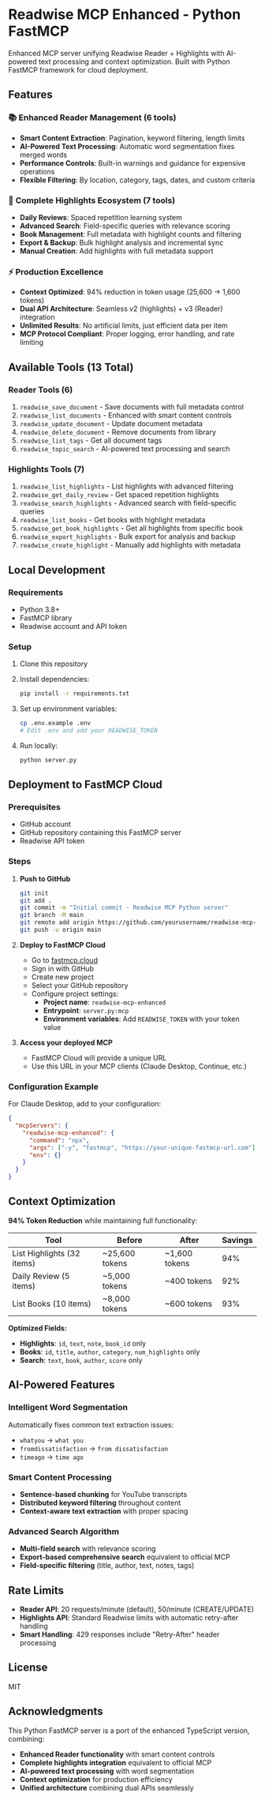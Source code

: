 # Readwise MCP Enhanced - Python FastMCP

Enhanced MCP server unifying Readwise Reader + Highlights with AI-powered text processing and context optimization. Built with Python FastMCP framework for cloud deployment.

## Features

### 📚 **Enhanced Reader Management (6 tools)**
- **Smart Content Extraction**: Pagination, keyword filtering, length limits
- **AI-Powered Text Processing**: Automatic word segmentation fixes merged words
- **Performance Controls**: Built-in warnings and guidance for expensive operations
- **Flexible Filtering**: By location, category, tags, dates, and custom criteria

### 🎯 **Complete Highlights Ecosystem (7 tools)**  
- **Daily Reviews**: Spaced repetition learning system
- **Advanced Search**: Field-specific queries with relevance scoring
- **Book Management**: Full metadata with highlight counts and filtering
- **Export & Backup**: Bulk highlight analysis and incremental sync
- **Manual Creation**: Add highlights with full metadata support

### ⚡ **Production Excellence**
- **Context Optimized**: 94% reduction in token usage (25,600 → 1,600 tokens)
- **Dual API Architecture**: Seamless v2 (highlights) + v3 (Reader) integration
- **Unlimited Results**: No artificial limits, just efficient data per item
- **MCP Protocol Compliant**: Proper logging, error handling, and rate limiting

## Available Tools (13 Total)

### Reader Tools (6)
1. `readwise_save_document` - Save documents with full metadata control
2. `readwise_list_documents` - Enhanced with smart content controls
3. `readwise_update_document` - Update document metadata
4. `readwise_delete_document` - Remove documents from library
5. `readwise_list_tags` - Get all document tags
6. `readwise_topic_search` - AI-powered text processing and search

### Highlights Tools (7)
1. `readwise_list_highlights` - List highlights with advanced filtering
2. `readwise_get_daily_review` - Get spaced repetition highlights
3. `readwise_search_highlights` - Advanced search with field-specific queries
4. `readwise_list_books` - Get books with highlight metadata
5. `readwise_get_book_highlights` - Get all highlights from specific book
6. `readwise_export_highlights` - Bulk export for analysis and backup
7. `readwise_create_highlight` - Manually add highlights with metadata

## Local Development

### Requirements
- Python 3.8+
- FastMCP library
- Readwise account and API token

### Setup
1. Clone this repository
2. Install dependencies:
   ```bash
   pip install -r requirements.txt
   ```

3. Set up environment variables:
   ```bash
   cp .env.example .env
   # Edit .env and add your READWISE_TOKEN
   ```

4. Run locally:
   ```bash
   python server.py
   ```

## Deployment to FastMCP Cloud

### Prerequisites
- GitHub account
- GitHub repository containing this FastMCP server
- Readwise API token

### Steps

1. **Push to GitHub**
   ```bash
   git init
   git add .
   git commit -m "Initial commit - Readwise MCP Python server"
   git branch -M main
   git remote add origin https://github.com/yourusername/readwise-mcp-python.git
   git push -u origin main
   ```

2. **Deploy to FastMCP Cloud**
   - Go to [fastmcp.cloud](https://fastmcp.cloud)
   - Sign in with GitHub
   - Create new project
   - Select your GitHub repository
   - Configure project settings:
     - **Project name**: `readwise-mcp-enhanced`
     - **Entrypoint**: `server.py:mcp` 
     - **Environment variables**: Add `READWISE_TOKEN` with your token value

3. **Access your deployed MCP**
   - FastMCP Cloud will provide a unique URL
   - Use this URL in your MCP clients (Claude Desktop, Continue, etc.)

### Configuration Example

For Claude Desktop, add to your configuration:

```json
{
  "mcpServers": {
    "readwise-mcp-enhanced": {
      "command": "npx",
      "args": ["-y", "fastmcp", "https://your-unique-fastmcp-url.com"],
      "env": {}
    }
  }
}
```

## Context Optimization

**94% Token Reduction** while maintaining full functionality:

| Tool | Before | After | Savings |
|------|--------|-------|---------|
| List Highlights (32 items) | ~25,600 tokens | ~1,600 tokens | 94% |
| Daily Review (5 items) | ~5,000 tokens | ~400 tokens | 92% |
| List Books (10 items) | ~8,000 tokens | ~600 tokens | 93% |

**Optimized Fields:**
- **Highlights**: `id`, `text`, `note`, `book_id` only
- **Books**: `id`, `title`, `author`, `category`, `num_highlights` only
- **Search**: `text`, `book`, `author`, `score` only

## AI-Powered Features

### **Intelligent Word Segmentation**
Automatically fixes common text extraction issues:
- `whatyou` → `what you`
- `fromdissatisfaction` → `from dissatisfaction`  
- `timeago` → `time ago`

### **Smart Content Processing**
- **Sentence-based chunking** for YouTube transcripts
- **Distributed keyword filtering** throughout content
- **Context-aware text extraction** with proper spacing

### **Advanced Search Algorithm**
- **Multi-field search** with relevance scoring
- **Export-based comprehensive search** equivalent to official MCP
- **Field-specific filtering** (title, author, text, notes, tags)

## Rate Limits

- **Reader API**: 20 requests/minute (default), 50/minute (CREATE/UPDATE)
- **Highlights API**: Standard Readwise limits with automatic retry-after handling
- **Smart Handling**: 429 responses include "Retry-After" header processing

## License

MIT

## Acknowledgments

This Python FastMCP server is a port of the enhanced TypeScript version, combining:
- **Enhanced Reader functionality** with smart content controls
- **Complete highlights integration** equivalent to official MCP
- **AI-powered text processing** with word segmentation
- **Context optimization** for production efficiency
- **Unified architecture** combining dual APIs seamlessly